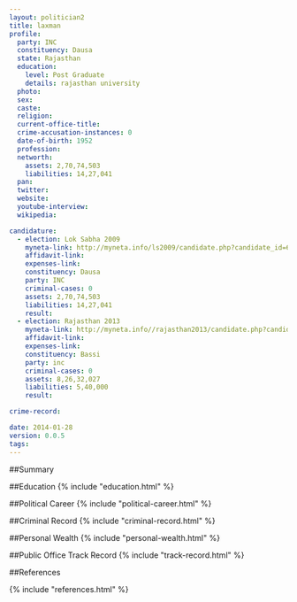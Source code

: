 ```yaml
---
layout: politician2
title: laxman
profile: 
  party: INC
  constituency: Dausa
  state: Rajasthan
  education: 
    level: Post Graduate
    details: rajasthan university
  photo: 
  sex: 
  caste: 
  religion: 
  current-office-title: 
  crime-accusation-instances: 0
  date-of-birth: 1952
  profession: 
  networth: 
    assets: 2,70,74,503
    liabilities: 14,27,041
  pan: 
  twitter: 
  website: 
  youtube-interview: 
  wikipedia: 

candidature: 
  - election: Lok Sabha 2009
    myneta-link: http://myneta.info/ls2009/candidate.php?candidate_id=6272
    affidavit-link: 
    expenses-link: 
    constituency: Dausa 
    party: INC
    criminal-cases: 0
    assets: 2,70,74,503
    liabilities: 14,27,041
    result:  
  - election: Rajasthan 2013
    myneta-link: http://myneta.info//rajasthan2013/candidate.php?candidate_id=106
    affidavit-link: 
    expenses-link: 
    constituency: Bassi 
    party: inc
    criminal-cases: 0
    assets: 8,26,32,027
    liabilities: 5,40,000
    result:  

crime-record: 

date: 2014-01-28
version: 0.0.5
tags: 
---
```

##Summary


##Education
{% include "education.html" %}


##Political Career
{% include "political-career.html" %}


##Criminal Record
{% include "criminal-record.html" %}


##Personal Wealth
{% include "personal-wealth.html" %}


##Public Office Track Record
{% include "track-record.html" %}


##References


{% include "references.html" %}